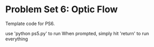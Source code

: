 # Problem Set 6: Optic Flow

Template code for PS6.

use 'python ps5.py' to run
When prompted, simply hit 'return' to run everything 